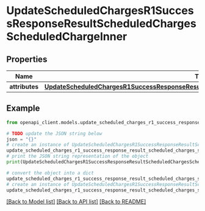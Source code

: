 # UpdateScheduledChargesR1SuccessResponseResultScheduledChargesScheduledChargeInner


## Properties

Name | Type | Description | Notes
------------ | ------------- | ------------- | -------------
**attributes** | [**UpdateScheduledChargesR1SuccessResponseResultScheduledChargesScheduledChargeInnerAttributes**](UpdateScheduledChargesR1SuccessResponseResultScheduledChargesScheduledChargeInnerAttributes.md) |  | 

## Example

```python
from openapi_client.models.update_scheduled_charges_r1_success_response_result_scheduled_charges_scheduled_charge_inner import UpdateScheduledChargesR1SuccessResponseResultScheduledChargesScheduledChargeInner

# TODO update the JSON string below
json = "{}"
# create an instance of UpdateScheduledChargesR1SuccessResponseResultScheduledChargesScheduledChargeInner from a JSON string
update_scheduled_charges_r1_success_response_result_scheduled_charges_scheduled_charge_inner_instance = UpdateScheduledChargesR1SuccessResponseResultScheduledChargesScheduledChargeInner.from_json(json)
# print the JSON string representation of the object
print(UpdateScheduledChargesR1SuccessResponseResultScheduledChargesScheduledChargeInner.to_json())

# convert the object into a dict
update_scheduled_charges_r1_success_response_result_scheduled_charges_scheduled_charge_inner_dict = update_scheduled_charges_r1_success_response_result_scheduled_charges_scheduled_charge_inner_instance.to_dict()
# create an instance of UpdateScheduledChargesR1SuccessResponseResultScheduledChargesScheduledChargeInner from a dict
update_scheduled_charges_r1_success_response_result_scheduled_charges_scheduled_charge_inner_from_dict = UpdateScheduledChargesR1SuccessResponseResultScheduledChargesScheduledChargeInner.from_dict(update_scheduled_charges_r1_success_response_result_scheduled_charges_scheduled_charge_inner_dict)
```
[[Back to Model list]](../README.md#documentation-for-models) [[Back to API list]](../README.md#documentation-for-api-endpoints) [[Back to README]](../README.md)


